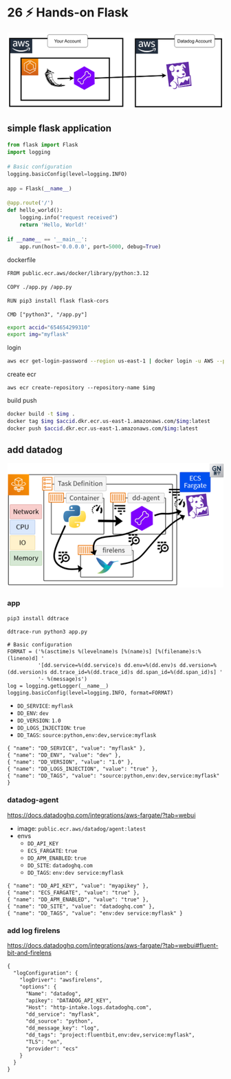 # 26 ⚡ Hands-on Flask

![](../imgs/bdf45bcdbd734532b5ed30539d6f32ad.png)

## simple flask application

```python
from flask import Flask
import logging

# Basic configuration
logging.basicConfig(level=logging.INFO)

app = Flask(__name__)

@app.route('/')
def hello_world():
    logging.info("request received") 
    return 'Hello, World!'

if __name__ == '__main__':
    app.run(host='0.0.0.0', port=5000, debug=True)
```

dockerfile

```
FROM public.ecr.aws/docker/library/python:3.12

COPY ./app.py /app.py

RUN pip3 install flask flask-cors

CMD ["python3", "/app.py"]
```

```bash
export accid="654654299310"
export img="myflask"
```

login
```bash
aws ecr get-login-password --region us-east-1 | docker login -u AWS --password-stdin $accid.dkr.ecr.us-east-1.amazonaws.com
```

create ecr
```
aws ecr create-repository --repository-name $img
```

build push
```bash
docker build -t $img .
docker tag $img $accid.dkr.ecr.us-east-1.amazonaws.com/$img:latest
docker push $accid.dkr.ecr.us-east-1.amazonaws.com/$img:latest
```

## add datadog

![](../imgs/40a088b604ff4415aa66b01ac28bd05b.png)

### app

`pip3 install ddtrace`

`ddtrace-run python3 app.py`

```
# Basic configuration
FORMAT = ('%(asctime)s %(levelname)s [%(name)s] [%(filename)s:%(lineno)d] '
          '[dd.service=%(dd.service)s dd.env=%(dd.env)s dd.version=%(dd.version)s dd.trace_id=%(dd.trace_id)s dd.span_id=%(dd.span_id)s] '
          '- %(message)s')
log = logging.getLogger(__name__)
logging.basicConfig(level=logging.INFO, format=FORMAT)
```

* `DD_SERVICE`: `myflask`
* `DD_ENV`: `dev`
* `DD_VERSION`: `1.0`
* `DD_LOGS_INJECTION`: `true`
* `DD_TAGS`: `source:python,env:dev,service:myflask`

```
{ "name": "DD_SERVICE", "value": "myflask" },
{ "name": "DD_ENV", "value": "dev" },
{ "name": "DD_VERSION", "value": "1.0" },
{ "name": "DD_LOGS_INJECTION", "value": "true" },
{ "name": "DD_TAGS", "value": "source:python,env:dev,service:myflask" }
```

### datadog-agent

https://docs.datadoghq.com/integrations/aws-fargate/?tab=webui

* image: `public.ecr.aws/datadog/agent:latest`
* envs
  * `DD_API_KEY`
  * `ECS_FARGATE`: `true`
  * `DD_APM_ENABLED`: `true`
  * `DD_SITE`: `datadoghq.com`
  * `DD_TAGS`: `env:dev service:myflask`
  
```
{ "name": "DD_API_KEY", "value": "myapikey" },
{ "name": "ECS_FARGATE", "value": "true" },
{ "name": "DD_APM_ENABLED", "value": "true" },
{ "name": "DD_SITE", "value": "datadoghq.com" },
{ "name": "DD_TAGS", "value": "env:dev service:myflask" }
```

### add log firelens

https://docs.datadoghq.com/integrations/aws-fargate/?tab=webui#fluent-bit-and-firelens

```
{
  "logConfiguration": {
    "logDriver": "awsfirelens",
    "options": {
      "Name": "datadog",
      "apikey": "DATADOG_API_KEY",
      "Host": "http-intake.logs.datadoghq.com",
      "dd_service": "myflask",
      "dd_source": "python",
      "dd_message_key": "log",
      "dd_tags": "project:fluentbit,env:dev,service:myflask",
      "TLS": "on",
      "provider": "ecs"
    }
  }
}
```

